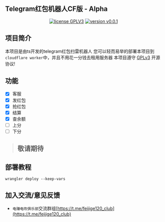 ## Telegram红包机器人CF版 - Alpha

<p style="text-align: center">
<a href="https://www.gnu.org/licenses/gpl-3.0.html"><img src="https://img.shields.io/badge/license-GPLV3-blue" alt="license GPLV3"></a>
<a href="https://github.com/assimon/epusdt/releases/tag/v0.0.1"><img src="https://img.shields.io/badge/version-v0.0.1-green" alt="version v0.0.1"></a>
</p>


## 项目简介
本项目是由ts开发的telegram红包扫雷机器人
您可以轻而易举的部署本项目到`cloudflare worker`中，并且不用花一分钱去租用服务器
本项目遵守 [GPLv3](https://www.gnu.org/licenses/gpl-3.0.html) 开源协议!

## 功能
- [x] 客服
- [x] 发红包
- [x] 抢红包
- [x] 结算
- [x] 查余额
- [ ] 上分
- [ ] 下分
> ## 敬请期待

## 部署教程
```shell
wrangler deploy --keep-vars
```

## 加入交流/意见反馈
- `电赚电吹俱乐部`交流群组[https://t.me/feijige120_club](https://t.me/feijige120_club)

